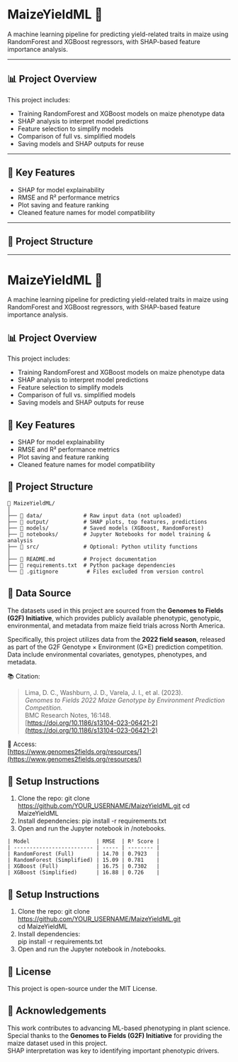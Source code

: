 # MaizeYieldML 🌽

A machine learning pipeline for predicting yield-related traits in maize using RandomForest and XGBoost regressors, with SHAP-based feature importance analysis.

---

## 📊 Project Overview

This project includes:

- Training RandomForest and XGBoost models on maize phenotype data  
- SHAP analysis to interpret model predictions  
- Feature selection to simplify models  
- Comparison of full vs. simplified models  
- Saving models and SHAP outputs for reuse  

---

## 🧪 Key Features

- SHAP for model explainability  
- RMSE and R² performance metrics  
- Plot saving and feature ranking  
- Cleaned feature names for model compatibility  

---

## 📁 Project Structure


--------------------------------------------------------------------------------------------
# MaizeYieldML 🌽

A machine learning pipeline for predicting yield-related traits in maize using RandomForest and XGBoost regressors, with SHAP-based feature importance analysis.

## 📊 Project Overview

This project includes:
- Training RandomForest and XGBoost models on maize phenotype data
- SHAP analysis to interpret model predictions
- Feature selection to simplify models
- Comparison of full vs. simplified models
- Saving models and SHAP outputs for reuse

## 🧪 Key Features
- SHAP for model explainability
- RMSE and R² performance metrics
- Plot saving and feature ranking
- Cleaned feature names for model compatibility

## 📁 Project Structure

```
📁 MaizeYieldML/
│
├── 📁 data/             # Raw input data (not uploaded)
├── 📁 output/           # SHAP plots, top features, predictions
├── 📁 models/           # Saved models (XGBoost, RandomForest)
├── 📁 notebooks/        # Jupyter Notebooks for model training & analysis
├── 📁 src/              # Optional: Python utility functions
│
├── 📄 README.md         # Project documentation
├── 📄 requirements.txt  # Python package dependencies
└── 📄 .gitignore         # Files excluded from version control

```
## 📁 Data Source  
The datasets used in this project are sourced from the **Genomes to Fields (G2F) Initiative**, which provides publicly available phenotypic, genotypic, environmental, and metadata from maize field trials across North America.

Specifically, this project utilizes data from the **2022 field season**, released as part of the G2F Genotype × Environment (G×E) prediction competition. Data include environmental covariates, genotypes, phenotypes, and metadata.

📚 Citation:  
> Lima, D. C., Washburn, J. D., Varela, J. I., et al. (2023).  
> *Genomes to Fields 2022 Maize Genotype by Environment Prediction Competition.*  
> BMC Research Notes, 16:148.  
> [https://doi.org/10.1186/s13104-023-06421-2](https://doi.org/10.1186/s13104-023-06421-2)

📎 Access:  
  [https://www.genomes2fields.org/resources/](https://www.genomes2fields.org/resources/)




## 🔧 Setup Instructions

1. Clone the repo:
   git clone https://github.com/YOUR_USERNAME/MaizeYieldML.git
   cd MaizeYieldML
2. Install dependencies:
   pip install -r requirements.txt
3. Open and run the Jupyter notebook in /notebooks.

```
| Model                     | RMSE  | R² Score |
| ------------------------- | ----- | -------- |
| RandomForest (Full)       | 14.70 | 0.7923   |
| RandomForest (Simplified) | 15.09 | 0.781    |
| XGBoost (Full)            | 16.75 | 0.7302   |
| XGBoost (Simplified)      | 16.88 | 0.726    |

```

## 🔧 Setup Instructions

1. Clone the repo:
   git clone https://github.com/YOUR_USERNAME/MaizeYieldML.git  
   cd MaizeYieldML  
2. Install dependencies:  
   pip install -r requirements.txt  
3. Open and run the Jupyter notebook in /notebooks.


## 📄 License
This project is open-source under the MIT License.

## 🤝 Acknowledgements
This work contributes to advancing ML-based phenotyping in plant science.  
Special thanks to the **Genomes to Fields (G2F) Initiative** for providing the maize dataset used in this project.  
SHAP interpretation was key to identifying important phenotypic drivers.





